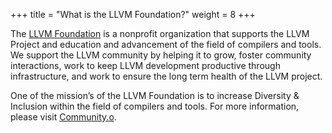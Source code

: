 +++
title = "What is the LLVM Foundation?"
weight = 8
+++

The [LLVM Foundation](https://foundation.llvm.org/) is a nonprofit organization
 that supports the LLVM Project and education and advancement of the field
 of compilers and tools. We support the LLVM community by helping it to grow,
 foster community interactions, work to keep LLVM development productive through
 infrastructure, and work to ensure the long term health of the LLVM project.

One of the mission’s of the LLVM Foundation is to increase
 Diversity & Inclusion within the field of compilers and tools.
 For more information, please visit [Community.o](https://community-dot-o.llvm.org/).


